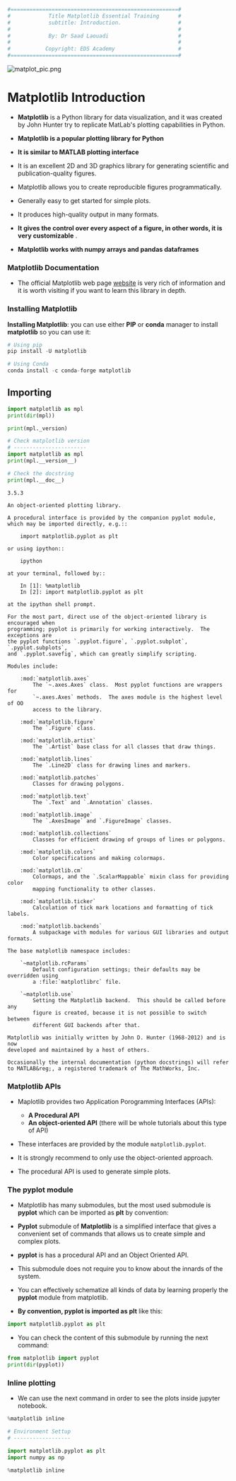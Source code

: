 ```python
#=====================================================#
#            Title Matplotlib Essential Training      #
#            subtitle: Introduction.                  #
#                                                     #
#            By: Dr Saad Laouadi                      #
#                                                     #
#           Copyright: EDS Academy                    # 
#=====================================================#
```



![matplot_pic.png](https://github.com/DrSaadLa/PlottingWithPython/blob/main/Maplotlib/img/matplot_pic.png)

# Matplotlib Introduction

 - **Matplotlib** is a Python library for data visualization, and it was created by John Hunter try to replicate MatLab's plotting capabilities in Python. 
 
 - **Matplotlib is a popular plotting library for Python**
 - **It is similar to MATLAB plotting interface** 
 
 - It is an excellent 2D and 3D graphics library for generating scientific and publication-quality figures. 

- Matplotlib allows you to create reproducible figures programmatically.
- Generally easy to get started for simple plots.
- It produces high-quality output in many formats.
- **It gives the control over every aspect of a figure, in other words, it is very customizable** .

- **Matplotlib works with numpy arrays and pandas dataframes**
   
### Matplotlib Documentation

- The official Matplotlib web page [website](https://matplotlib.org/index.html) is very rich of information and it is worth visiting if you want to learn this library in depth.

### Installing Matplotlib 
 
**Installing Matplotlib**: you can use either **PIP** or **conda** manager to install **matplotlib** so you can use it:

```python 
# Using pip
pip install -U matplotlib

# Using Conda
conda install -c conda-forge matplotlib
```

## Importing 

```python
import matplotlib as mpl
print(dir(mpl))
```

```python
print(mpl._version)
```


```python
# Check matplotlib version
# -----------------------
import matplotlib as mpl
print(mpl.__version__)

# Check the docstring 
print(mpl.__doc__)
```

    3.5.3
    
    An object-oriented plotting library.
    
    A procedural interface is provided by the companion pyplot module,
    which may be imported directly, e.g.::
    
        import matplotlib.pyplot as plt
    
    or using ipython::
    
        ipython
    
    at your terminal, followed by::
    
        In [1]: %matplotlib
        In [2]: import matplotlib.pyplot as plt
    
    at the ipython shell prompt.
    
    For the most part, direct use of the object-oriented library is encouraged when
    programming; pyplot is primarily for working interactively.  The exceptions are
    the pyplot functions `.pyplot.figure`, `.pyplot.subplot`, `.pyplot.subplots`,
    and `.pyplot.savefig`, which can greatly simplify scripting.
    
    Modules include:
    
        :mod:`matplotlib.axes`
            The `~.axes.Axes` class.  Most pyplot functions are wrappers for
            `~.axes.Axes` methods.  The axes module is the highest level of OO
            access to the library.
    
        :mod:`matplotlib.figure`
            The `.Figure` class.
    
        :mod:`matplotlib.artist`
            The `.Artist` base class for all classes that draw things.
    
        :mod:`matplotlib.lines`
            The `.Line2D` class for drawing lines and markers.
    
        :mod:`matplotlib.patches`
            Classes for drawing polygons.
    
        :mod:`matplotlib.text`
            The `.Text` and `.Annotation` classes.
    
        :mod:`matplotlib.image`
            The `.AxesImage` and `.FigureImage` classes.
    
        :mod:`matplotlib.collections`
            Classes for efficient drawing of groups of lines or polygons.
    
        :mod:`matplotlib.colors`
            Color specifications and making colormaps.
    
        :mod:`matplotlib.cm`
            Colormaps, and the `.ScalarMappable` mixin class for providing color
            mapping functionality to other classes.
    
        :mod:`matplotlib.ticker`
            Calculation of tick mark locations and formatting of tick labels.
    
        :mod:`matplotlib.backends`
            A subpackage with modules for various GUI libraries and output formats.
    
    The base matplotlib namespace includes:
    
        `~matplotlib.rcParams`
            Default configuration settings; their defaults may be overridden using
            a :file:`matplotlibrc` file.
    
        `~matplotlib.use`
            Setting the Matplotlib backend.  This should be called before any
            figure is created, because it is not possible to switch between
            different GUI backends after that.
    
    Matplotlib was initially written by John D. Hunter (1968-2012) and is now
    developed and maintained by a host of others.
    
    Occasionally the internal documentation (python docstrings) will refer
    to MATLAB&reg;, a registered trademark of The MathWorks, Inc.
    

### Matplotlib APIs

 - Maplotlib provides two Application Porogramming Interfaces (APIs):
     - **A Procedural API**
     - **An object-oriented API** (there will be whole tutorials about this type of API)
     
 - These interfaces are provided by the module `matplotlib.pyplot`. 
 - It is strongly recommend to only use the object-oriented approach.
 - The procedural API is used to generate simple plots. 

### The pyplot module

- Matplotlib has many submodules, but the most used submodule is **pyplot** which can be imported as **plt** by convention:

 - **Pyplot** submodule of **Matplotlib** is a simplified interface that gives a convenient set of commands that allows us to create simple and complex plots.
 
 - **pyplot** is has a procedural API and an Object Oriented API.  
 - This submodule does not require you to know about the innards of the system. 
 - You can effectively schematize all kinds of data by learning properly the **pyplot** module from matplotlib. 
 
 - **By convention, pyplot is imported as plt** like this:
 
```python
import matplotlib.pyplot as plt
```


 - You can check the content of this submodule by running the next command:
```python
from matplotlib import pyplot
print(dir(pyplot))
```

### Inline plotting

  - We can use the next command in order to see the plots inside jupyter notebook. 
  
 ```python 
%matplotlib inline
```


```python
# Environment Settup
# ------------------

import matplotlib.pyplot as plt
import numpy as np

%matplotlib inline
```

